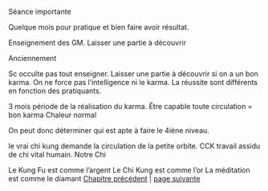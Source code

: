 Séance importante

Quelque mois pour pratique et bien faire avoir résultat.

Enseignement des GM. Laisser une partie à découvrir

Anciennement 

Sc occulte pas tout enseigner. Laisser une partie à découvrir si on a un bon karma. On ne force pas l’intelligence ni le karma. La réussite sont différents en fonction des pratiquants. 

 3 mois période de la réalisation du karma.
 Être capable toute circulation = bon karma
 Chaleur normal

On peut donc déterminer qui est apte à faire le 4iène niveau.

le vrai chi kung demande la circulation de la petite orbite. CCK travail assidu de chi vital humain. Notre Chi 

Le Kung Fu est comme l’argent
Le Chi Kung est comme l’or
La méditation est comme le diamant
[Chapitre précédent](2024-03-17-01.md) | [page suivante](2024-03-24-02.md)